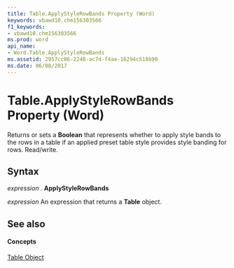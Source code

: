 ```yaml
---
title: Table.ApplyStyleRowBands Property (Word)
keywords: vbawd10.chm156303566
f1_keywords:
- vbawd10.chm156303566
ms.prod: word
api_name:
- Word.Table.ApplyStyleRowBands
ms.assetid: 2957cc86-2248-ac7d-f4ae-16294c518b90
ms.date: 06/08/2017
---
```



# Table.ApplyStyleRowBands Property (Word)

Returns or sets a **Boolean** that represents whether to apply style bands to the rows in a table if an applied preset table style provides style banding for rows. Read/write.


## Syntax

 _expression_ . **ApplyStyleRowBands**

 _expression_ An expression that returns a **Table** object.


## See also


#### Concepts


[Table Object](table-object-word.md)

